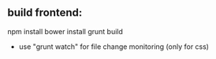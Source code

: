 ## build frontend:

npm install
bower install
grunt build

- use "grunt watch" for file change monitoring (only for css)